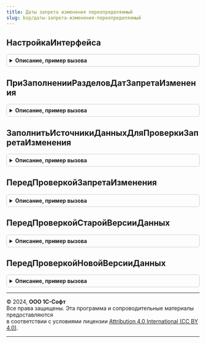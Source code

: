 ```yaml
---
title: Даты запрета изменения переопределяемый
slug: bsp/даты-запрета-изменения-переопределяемый
---
```



## НастройкаИнтерфейса
<details style="margin: 1em 0; padding: 0.5em; border: 1px solid #ccc; border-radius: 6px;">

<summary style="font-weight: bold; cursor: pointer;">Описание, пример вызова</summary>

```bsl

// Позволяет изменить работу интерфейса при встраивании.
//
// Параметры:
//  НастройкиРаботыИнтерфейса - Структура:
//   * ИспользоватьВнешнихПользователей - Булево - начальное значение Ложь,
//     если установить Истина, тогда даты запрета можно будет настраивать для внешних пользователей.
//
Процедура НастройкаИнтерфейса(НастройкиРаботыИнтерфейса) Экспорт
```

Пример вызова
```bsl
ДатыЗапретаИзмененияПереопределяемый.НастройкаИнтерфейса(НастройкиРаботыИнтерфейса) 
```
</details>

## ПриЗаполненииРазделовДатЗапретаИзменения
<details style="margin: 1em 0; padding: 0.5em; border: 1px solid #ccc; border-radius: 6px;">

<summary style="font-weight: bold; cursor: pointer;">Описание, пример вызова</summary>

```bsl

// Заполняет разделы дат запрета изменения, используемые при настройке дат запрета.
// Если не указать ни одного раздела, тогда будет доступна только настройка общей даты запрета.
//
// Параметры:
//  Разделы - ТаблицаЗначений:
//   * Имя - Строка - имя, используемое в описании источников данных в
//       процедуре ЗаполнитьИсточникиДанныхДляПроверкиЗапретаИзменения.
//
//   * Идентификатор - УникальныйИдентификатор - идентификатор ссылки элемента плана видов характеристик.
//       Чтобы получить идентификатор, нужно в режиме 1С:Предприятие выполнить метод платформы:
//       "ПланыВидовХарактеристик.РазделыДатЗапретаИзменения.ПолучитьСсылку().УникальныйИдентификатор()".
//       Не следует указывать идентификаторы, полученные любым другим способом,
//       так как это может нарушить их уникальность.
//
//   * Представление - Строка - представляет раздел в форме настройки дат запрета.
//
//   * ТипыОбъектов  - Массив - типы ссылок объектов, в разрезе которых можно настроить даты запрета,
//       например Тип("СправочникСсылка.Организации"); если не указано ни одного типа,
//       то даты запрета будут настраиваться только с точностью до раздела.
//
Процедура ПриЗаполненииРазделовДатЗапретаИзменения(Разделы) Экспорт
```

Пример вызова
```bsl
ДатыЗапретаИзмененияПереопределяемый.ПриЗаполненииРазделовДатЗапретаИзменения(Разделы) 
```
</details>

## ЗаполнитьИсточникиДанныхДляПроверкиЗапретаИзменения
<details style="margin: 1em 0; padding: 0.5em; border: 1px solid #ccc; border-radius: 6px;">

<summary style="font-weight: bold; cursor: pointer;">Описание, пример вызова</summary>

```bsl

// Позволяет задать таблицы и поля объектов для проверки запрета изменения данных.
// Для добавления нового источника в ИсточникиДанных см. ДатыЗапретаИзменения.ДобавитьСтроку.
//
// Вызывается из процедуры ИзменениеЗапрещено общего модуля ДатыЗапретаИзменения,
// используемой в подписке на событие ПередЗаписью объекта для проверки наличия
// запретов и отказа от изменений запрещенного объекта.
//
// Параметры:
//  ИсточникиДанных - ТаблицаЗначений:
//   * Таблица     - Строка - полное имя объекта метаданных,
//                   например Метаданные.Документы.ПриходнаяНакладная.ПолноеИмя().
//   * ПолеДаты    - Строка - имя реквизита объекта или табличной части,
//                   например: "Дата", "Товары.ДатаОтгрузки".
//   * Раздел      - Строка - имя раздела дат запрета, указанного в
//                   процедуре ПриЗаполненииРазделовДатЗапретаИзменения (см. выше).
//   * ПолеОбъекта - Строка - имя реквизита объекта или реквизита табличной части,
//                   например: "Организация", "Товары.Склад".
//
Процедура ЗаполнитьИсточникиДанныхДляПроверкиЗапретаИзменения(ИсточникиДанных) Экспорт
```

Пример вызова
```bsl
ДатыЗапретаИзмененияПереопределяемый.ЗаполнитьИсточникиДанныхДляПроверкиЗапретаИзменения(ИсточникиДанных) 
```
</details>

## ПередПроверкойЗапретаИзменения
<details style="margin: 1em 0; padding: 0.5em; border: 1px solid #ccc; border-radius: 6px;">

<summary style="font-weight: bold; cursor: pointer;">Описание, пример вызова</summary>

```bsl

// Позволяет переопределить выполнение проверки запрета изменения произвольным образом.
//
// Если проверка выполняется в процессе записи документа, то в свойстве ДополнительныеСвойства
// документа Объект имеется свойство РежимЗаписи (РежимЗаписиДокумента).
// Если выполняется проверка набора записей, то в свойстве ДополнительныеСвойства
// набора записей Объект имеется свойство Замещение (Булево, РежимЗамещения). Причем, в варианте
// замены записей настроено свойство Отбор для получения существующих записей из базы данных.
//
// Параметры:
//  Объект       - СправочникОбъект
//               - ДокументОбъект
//               - ПланВидовХарактеристикОбъект
//               - ПланСчетовОбъект
//               - ПланВидовРасчетаОбъект
//               - БизнесПроцессОбъект
//               - ЗадачаОбъект
//               - ПланОбменаОбъект
//               - РегистрСведенийНаборЗаписей
//               - РегистрНакопленияНаборЗаписей
//               - РегистрБухгалтерииНаборЗаписей
//               - РегистрРасчетаНаборЗаписей - проверяемый элемент данных или набор записей
//                 (как в обработчиках ПередЗаписью и ПриЧтенииНаСервере).
//
//  ПроверкаЗапретаИзменения    - Булево - установить в Ложь, чтобы пропустить проверку запрета изменения данных.
//  УзелПроверкиЗапретаЗагрузки - ПланОбменаСсылка
//                              - Неопределено - установить в Неопределено, чтобы
//                                пропустить проверку запрета загрузки данных.
//  ВерсияОбъекта               - Строка - установить "СтараяВерсия" или "НоваяВерсия", чтобы
//                                выполнить проверку только старой версии объекта (в базе данных)
//                                или только новой версии объекта (в параметре Объект).
//                                По умолчанию содержит значение "" - проверяются обе версии объекта сразу.
//
Процедура ПередПроверкойЗапретаИзменения(Объект, Экспорт
```

Пример вызова
```bsl
ДатыЗапретаИзмененияПереопределяемый.ПередПроверкойЗапретаИзменения(Объект, );
```
</details>

## ПередПроверкойСтаройВерсииДанных
<details style="margin: 1em 0; padding: 0.5em; border: 1px solid #ccc; border-radius: 6px;">

<summary style="font-weight: bold; cursor: pointer;">Описание, пример вызова</summary>

```bsl

// Позволяет переопределить получение данных для проверки даты запрета старой (существующей) версии данных.
// Если заполнить ДанныеДляПроверки, тогда они не будут автоматически загружаться из
// базы данных по значениям параметров ОбъектМетаданных и ИдентификаторДанных.
//
// Если выполняется проверка набора записей, то в свойстве ДополнительныеСвойства
// набора записей ИдентификаторДанных имеется свойство Замещение (Булево, РежимЗамещения)
// с возможными значениями: Замещение, Обновление, Слияние, Удаление. Причем, в варианте
// замены записей настроено свойство Отбор для получения существующих записей из базы данных.
//
// Параметры:
//  ОбъектМетаданных - ОбъектМетаданных - объект метаданных получаемых данных.
//  ИдентификаторДанных - СправочникСсылка
//                      - ДокументСсылка
//                      - ПланВидовХарактеристикСсылка
//                      - ПланСчетовСсылка
//                      - ПланВидовРасчетаСсылка
//                      - БизнесПроцессСсылка
//                      - ЗадачаСсылка
//                      - ПланОбменаСсылка - ссылка на элемент данных.
//                      - Отбор - отбор набора записей, когда Замещение равно Истина.
//                      - РегистрСведенийНаборЗаписей
//                      - РегистрНакопленияНаборЗаписей
//                      - РегистрБухгалтерииНаборЗаписей
//                      - РегистрРасчетаНаборЗаписей - набор записей, когда Замещение не Булево.
//
//  УзелПроверкиЗапретаЗагрузки - Неопределено
//                              - ПланОбменаСсылка - если Неопределено, то проверить запрет
//                                изменения данных; иначе - загрузку данных из указанного узла плана обмена.
//
//  ДанныеДляПроверки - см. ДатыЗапретаИзменения.ШаблонДанныхДляПроверки.
//
//  Пример:
//  Если ТипЗнч(ИдентификаторДанных) = Тип("ДокументСсылка.Заказ") Тогда
//  	Данные = ОбщегоНазначения.ЗначенияРеквизитовОбъекта(ИдентификаторДанных, "Организация, ДатаОкончанияРабот, ЗаказНаряд");
//  	Если Данные.ЗаказНаряд Тогда
//  		Проверка = ДанныеДляПроверки.Добавить();
//  		Проверка.Раздел = "ЗаказНаряды";
//  		Проверка.Объект =  Данные.Организация;
//  		Проверка.Дата   = Данные.ДатаОкончанияРабот;
//  	КонецЕсли;
//  КонецЕсли;
//
Процедура ПередПроверкойСтаройВерсииДанных(ОбъектМетаданных, ИдентификаторДанных, УзелПроверкиЗапретаЗагрузки, ДанныеДляПроверки) Экспорт
```

Пример вызова
```bsl
ДатыЗапретаИзмененияПереопределяемый.ПередПроверкойСтаройВерсииДанных(ОбъектМетаданных, ИдентификаторДанных, УзелПроверкиЗапретаЗагрузки, ДанныеДляПроверки) 
```
</details>

## ПередПроверкойНовойВерсииДанных
<details style="margin: 1em 0; padding: 0.5em; border: 1px solid #ccc; border-radius: 6px;">

<summary style="font-weight: bold; cursor: pointer;">Описание, пример вызова</summary>

```bsl

// Позволяет переопределить получение данных для проверки даты запрета новой (будущей) версии данных.
// Если заполнить ДанныеДляПроверки, тогда они не будут автоматически извлекаться из объекта и
// дополнительно загружаться из базы данных по значениям параметров ОбъектМетаданных и Данные.
//
// Если проверка выполняется в процессе записи документа, то в свойстве ДополнительныеСвойства
// документа Данные имеется свойство РежимЗаписи (РежимЗаписиДокумента).
// Если выполняется проверка набора записей, то в свойстве ДополнительныеСвойства
// набора записей Данные имеется свойство Замещение (Булево, РежимЗамещения)
// с возможными значениями: Добавление, Замещение, Обновление, Слияние. Причем, в варианте
// замены записей настроено свойство Отбор для получения существующих записей из базы данных.
//
// Параметры:
//  ОбъектМетаданных - ОбъектМетаданных - объект метаданных получаемых данных.
//  Данные  - СправочникОбъект
//          - ДокументОбъект
//          - ПланВидовХарактеристикОбъект
//          - ПланСчетовОбъект
//          - ПланВидовРасчетаОбъект
//          - БизнесПроцессОбъект
//          - ЗадачаОбъект
//          - ПланОбменаОбъект
//          - РегистрСведенийНаборЗаписей
//          - РегистрНакопленияНаборЗаписей
//          - РегистрБухгалтерииНаборЗаписей
//          - РегистрРасчетаНаборЗаписей - проверяемый элемент данных или набор записей.
//
//  УзелПроверкиЗапретаЗагрузки - Неопределено
//                              - ПланОбменаСсылка - если Неопределено, то проверить запрет
//                                изменения данных; иначе - загрузку данных из указанного узла плана обмена.
//
//  ДанныеДляПроверки - см. ДатыЗапретаИзменения.ШаблонДанныхДляПроверки.
//
//  Пример:
//  Если ТипЗнч(Данные) = Тип("ДокументОбъект.Заказ") И Данные.ЗаказНаряд Тогда
//
//  	Проверка = ДанныеДляПроверки.Добавить();
//  	Проверка.Раздел = "ЗаказНаряды";
//  	Проверка.Объект =  Данные.Организация;
//  	Проверка.Дата   = Данные.ДатаОкончанияРабот;
//
//  КонецЕсли;
//
Процедура ПередПроверкойНовойВерсииДанных(ОбъектМетаданных, Данные, УзелПроверкиЗапретаЗагрузки, ДанныеДляПроверки) Экспорт
```

Пример вызова
```bsl
ДатыЗапретаИзмененияПереопределяемый.ПередПроверкойНовойВерсииДанных(ОбъектМетаданных, Данные, УзелПроверкиЗапретаЗагрузки, ДанныеДляПроверки) 
```
</details>

---

© 2024, **ООО 1С-Софт**  
Все права защищены. Эта программа и сопроводительные материалы предоставляются  
в соответствии с условиями лицензии [Attribution 4.0 International (CC BY 4.0)](https://creativecommons.org/licenses/by/4.0/legalcode).

---
